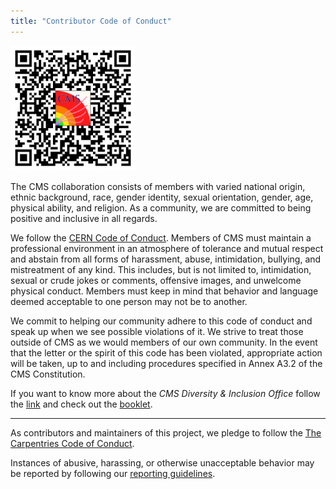 ```yaml
---
title: "Contributor Code of Conduct"
---
```




<img src="episodes/fig/QRCode_CodeOfConduct.png" alt="QRCode_CodeOfConduct" width="200"/>

The CMS collaboration consists of members with varied national origin, ethnic background, race, gender identity, sexual orientation, gender, age, physical ability, and religion. As a community, we are committed to being positive and inclusive in all regards.

We follow the [CERN Code of Conduct](https://hr-dep.web.cern.ch/content/code-of-conduct). Members of CMS must maintain a professional environment in an atmosphere of tolerance and mutual respect and abstain from all forms of harassment, abuse, intimidation, bullying, and mistreatment of any kind. This includes, but is not limited to, intimidation, sexual or crude jokes or comments, offensive images, and unwelcome physical conduct. Members must keep in mind that behavior and language deemed acceptable to one person may not be to another.

We commit to helping our community adhere to this code of conduct and speak up when we see possible violations of it. We strive to treat those outside of CMS as we would members of our own community. In the event that the letter or the spirit of this code has been violated, appropriate action will be taken, up to and including procedures specified in Annex A3.2 of the CMS Constitution.

If you want to know more about the *CMS Diversity & Inclusion Office* follow the [link](https://twiki.cern.ch/twiki/bin/view/CMSPublic/CMSDiversityOffice) and check out the [booklet](https://heyzine.com/flip-book/00f6546b1c.html).

---

As contributors and maintainers of this project,
we pledge to follow the [The Carpentries Code of Conduct][coc].

Instances of abusive, harassing, or otherwise unacceptable behavior
may be reported by following our [reporting guidelines][coc-reporting].


[coc-reporting]: https://docs.carpentries.org/topic_folders/policies/incident-reporting.html
[coc]: https://docs.carpentries.org/topic_folders/policies/code-of-conduct.html
